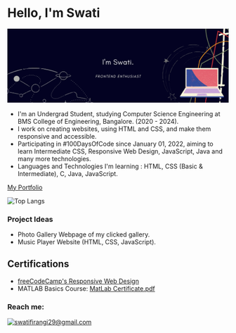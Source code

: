 # Hello, I'm Swati

![swati profile](swati.png)

- I'm an Undergrad Student, studying Computer Science Engineering at BMS College of Engineering, Bangalore. (2020 - 2024).
- I work on creating websites, using HTML and CSS, and make them responsive and accessible.
- Participating in #100DaysOfCode since January 01, 2022, aiming to learn Intermediate CSS, Responsive Web Design, JavaScript, Java and many more technologies.
- Languages and Technologies I'm learning : HTML, CSS (Basic & Intermediate), C, Java, JavaScript.

[My Portfolio](https://safirangi.github.io/Portfolio-safirangi/)

 ![Top Langs](https://github-readme-stats.vercel.app/api/top-langs/?username=Safirangi&layout=compact)  
 
 ### Project Ideas
 - Photo Gallery Webpage of my clicked gallery.
 - Music Player Website (HTML, CSS, JavaScript).

## Certifications
* [freeCodeCamp's Responsive Web Design](https://www.freecodecamp.org/certification/safirangi/responsive-web-design)
* MATLAB Basics Course: [MatLab Certificate.pdf](https://github.com/Safirangi/Safirangi/files/7883549/MatLab.Certificate.pdf)



### Reach me:

<a href="mailto:swatifirangi29@gmail.com">![swatifirangi29@gmail.com](https://img.shields.io/badge/Gmail-D14836?style=for-the-badge&logo=gmail&logoColor=white)</a>
